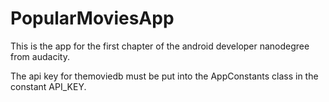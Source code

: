 # PopularMoviesApp
This is the app for the first chapter of the android developer nanodegree from audacity.

The api key for themoviedb must be put into the AppConstants class in the constant API_KEY.
